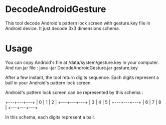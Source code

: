 # DecodeAndroidGesture

This tool decode Android's pattern lock screen with gesture.key file in Android device.
It just decode 3x3 dimensions schema.

# Usage

You can copy Android's file at /data/system/gesture.key in your computer.
And run jar file : 
  java -jar DecodeAndroidGesture.jar gesture.key

After a few instant, the tool return digits sequence.
Each digits represent a ball in your Android's pattern lock screen.

Android's pattern lock screen can be represented by this schema : 

  +---+---+---+
  | 0 | 1 | 2 |
  +---+---+---+
  | 3 | 4 | 5 |
  +---+---+---+
  | 6 | 7 | 8 |
  +---+---+---+
  
In this schema, each digits represent a ball.


